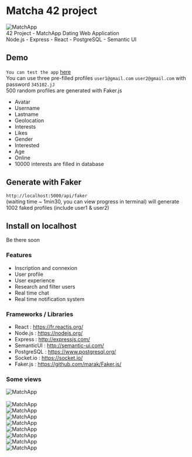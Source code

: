 # Matcha 42 project
![MatchApp](https://i.imgur.com/R33gl92.png)  
42 Project - MatchApp Dating Web Application  
Node.js - Express - React - PostgreSQL - Semantic UI

## Demo
`You can test the app` [here](https://matchappli.herokuapp.com)<br>
You can use three pre-filled profiles `user1@gmail.com` `user2@gmail.com` with password `345102.jJ`<br> 
500 random profiles are generated with Faker.js
- Avatar
- Username
- Lastname
- Geolocation
- Interests
- Likes
- Gender
- Interested
- Age
- Online
- 10000 interests are filled in database

## Generate with Faker
`http://localhost:5000/api/faker` <br> 
(waiting time ~ 1min30, you can view progress in terminal) will generate 1002 faked profiles (include user1 & user2) 

## Install on localhost
Be there soon

### Features

- Inscription and connexion
- User profile
- User experience
- Research and filter users
- Real time chat
- Real time notification system

### Frameworks / Libraries

- React : https://fr.reactjs.org/
- Node.js : https://nodejs.org/
- Express : http://expressjs.com/
- SemanticUI : http://semantic-ui.com/
- PostgreSQL : https://www.postgresql.org/
- Socket.io : https://socket.io/
- Faker.js : https://github.com/marak/Faker.js/

### Some views
![MatchApp](https://imgur.com/Qtbz5vH.png)<br>  
![MatchApp](https://imgur.com/x60tyXr.png)<br>
![MatchApp](https://imgur.com/wgcnjfa.png)<br> 
![MatchApp](https://imgur.com/awklGCB.png)<br>
![MatchApp](https://imgur.com/YX8mREk.png)<br>
![MatchApp](https://imur.com/DyLSv1O.png)<br>
![MatchApp](https://imgur.com/ev8Pg9A.png)<br>
![MatchApp](https://imgur.com/1jYSRCO.png)<br>
![MatchApp](https://imgur.com/Z1muLvi.png)<br>
